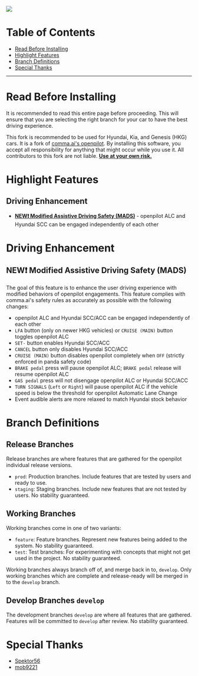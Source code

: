 ![](https://user-images.githubusercontent.com/37757984/127420744-89ca219c-8f8e-46d3-bccf-c1cb53b81bb1.png)

Table of Contents
=======================

* [Read Before Installing](#read-before-installing)
* [Highlight Features](#highlight-features)
* [Branch Definitions](#branch-definitions)
* [Special Thanks](#special-thanks)

---

Read Before Installing
=======================

It is recommended to read this entire page before proceeding. This will ensure that you are selecting the right branch for your car to have the best driving experience.

This fork is recommended to be used for Hyundai, Kia, and Genesis (HKG) cars. It is a fork of [comma.ai's openpilot](https://github.com/commaai/openpilot). By installing this software, you accept all responsibility for anything that might occur while you use it. All contributors to this fork are not liable. <ins>**Use at your own risk.**</ins>

Highlight Features
=======================

## Driving Enhancement
* [**NEW❗ Modified Assistive Driving Safety (MADS)**](NEW❗-modified-assistive-driving-safety-(mads)) - openpilot ALC and Hyundai SCC can be engaged independently of each other

Driving Enhancement
=======================

## NEW❗ Modified Assistive Driving Safety (MADS)
The goal of this feature is to enhance the user driving experience with modified behaviors of openpilot engagements. This feature complies with comma.ai's safety rules as accurately as possible with the following changes:
* openpilot ALC and Hyundai SCC/ACC can be engaged independently of each other
* `LFA` button (only on newer HKG vehicles) or `CRUISE (MAIN)` button toggles openpilot ALC
* `SET-` button enables Hyundai SCC/ACC
* `CANCEL` button only disables Hyundai SCC/ACC
* `CRUISE (MAIN)` button disables openpilot completely when `OFF` (strictly enforced in panda safety code)
* `BRAKE pedal` press will pause openpilot ALC; `BRAKE pedal` release will resume openpilot ALC
* `GAS pedal` press will not disengage openpilot ALC or Hyundai SCC/ACC
* `TURN SIGNALS` (`Left` or `Right`) will pause openpilot ALC if the vehicle speed is below the threshold for openpilot Automatic Lane Change
* Event audible alerts are more relaxed to match Hyundai stock behavior

Branch Definitions
=======================

## Release Branches
Release branches are where features that are gathered for the openpilot individual release versions.

* `prod`: Production branches. Include features that are tested by users and ready to use.
* `staging`: Staging branches. Include new features that are not tested by users. No stability guaranteed.

## Working Branches
Working branches come in one of two variants:
* `feature`: Feature branches. Represent new features being added to the system. No stability guaranteed.
* `test`: Test branches: For experimenting with concepts that might not get used in the project. No stability guaranteed.

Working branches always branch off of, and merge back in to, `develop`. Only working branches which are complete and release-ready will be merged in to the `develop` branch.

## Develop Branches `develop`
The development branches `develop` are where all features that are gathered. Features will be committed to `develop` after review. No stability guaranteed.

Special Thanks
=======================

* [Spektor56](https://github.com/spektor56/openpilot)
* [mob9221](https://github.com/mob9221/opendbc)